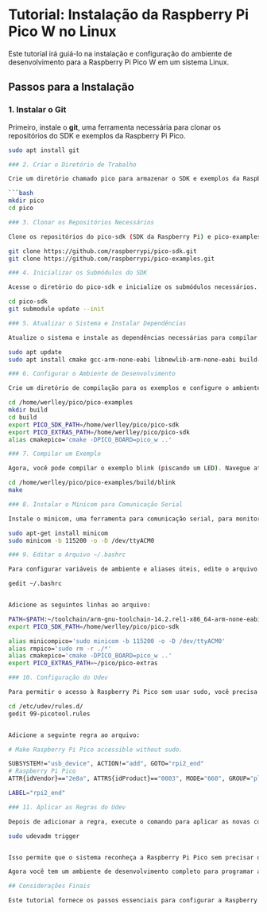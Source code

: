 # Tutorial: Instalação da Raspberry Pi Pico W no Linux

Este tutorial irá guiá-lo na instalação e configuração do ambiente de desenvolvimento para a Raspberry Pi Pico W em um sistema Linux.

## Passos para a Instalação

### 1. Instalar o Git

Primeiro, instale o **git**, uma ferramenta necessária para clonar os repositórios do SDK e exemplos da Raspberry Pi Pico.

```bash
sudo apt install git

### 2. Criar o Diretório de Trabalho

Crie um diretório chamado pico para armazenar o SDK e exemplos da Raspberry Pi Pico.

```bash
mkdir pico
cd pico

### 3. Clonar os Repositórios Necessários

Clone os repositórios do pico-sdk (SDK da Raspberry Pi) e pico-examples (exemplos de código para a Raspberry Pi Pico):

git clone https://github.com/raspberrypi/pico-sdk.git
git clone https://github.com/raspberrypi/pico-examples.git

### 4. Inicializar os Submódulos do SDK

Acesse o diretório do pico-sdk e inicialize os submódulos necessários.

cd pico-sdk
git submodule update --init

### 5. Atualizar o Sistema e Instalar Dependências

Atualize o sistema e instale as dependências necessárias para compilar o código da Raspberry Pi Pico.

sudo apt update
sudo apt install cmake gcc-arm-none-eabi libnewlib-arm-none-eabi build-essential

### 6. Configurar o Ambiente de Desenvolvimento

Crie um diretório de compilação para os exemplos e configure o ambiente:

cd /home/werlley/pico/pico-examples
mkdir build
cd build
export PICO_SDK_PATH=/home/werlley/pico/pico-sdk
export PICO_EXTRAS_PATH=/home/werlley/pico/pico-sdk
alias cmakepico='cmake -DPICO_BOARD=pico_w ..'

### 7. Compilar um Exemplo

Agora, você pode compilar o exemplo blink (piscando um LED). Navegue até o diretório do exemplo e execute o comando make.

cd /home/werlley/pico/pico-examples/build/blink
make

### 8. Instalar o Minicom para Comunicação Serial

Instale o minicom, uma ferramenta para comunicação serial, para monitorar a saída da sua Raspberry Pi Pico:

sudo apt-get install minicom
sudo minicom -b 115200 -o -D /dev/ttyACM0

### 9. Editar o Arquivo ~/.bashrc

Para configurar variáveis de ambiente e aliases úteis, edite o arquivo ~/.bashrc:

gedit ~/.bashrc


Adicione as seguintes linhas ao arquivo:

PATH=$PATH:~/toolchain/arm-gnu-toolchain-14.2.rel1-x86_64-arm-none-eabi/bin/
export PICO_SDK_PATH=/home/werlley/pico/pico-sdk

alias minicompico='sudo minicom -b 115200 -o -D /dev/ttyACM0'
alias rmpico='sudo rm -r ./*'
alias cmakepico='cmake -DPICO_BOARD=pico_w ..'
export PICO_EXTRAS_PATH=~/pico/pico-extras

### 10. Configuração do Udev

Para permitir o acesso à Raspberry Pi Pico sem usar sudo, você precisa configurar uma regra no udev. Navegue até o diretório de regras do udev e edite o arquivo 99-picotool.rules:

cd /etc/udev/rules.d/
gedit 99-picotool.rules


Adicione a seguinte regra ao arquivo:

# Make Raspberry Pi Pico accessible without sudo.

SUBSYSTEM!="usb_device", ACTION!="add", GOTO="rpi2_end"
# Raspberry Pi Pico
ATTR{idVendor}=="2e8a", ATTRS{idProduct}=="0003", MODE="660", GROUP="plugdev"

LABEL="rpi2_end"

### 11. Aplicar as Regras do Udev

Depois de adicionar a regra, execute o comando para aplicar as novas configurações:

sudo udevadm trigger


Isso permite que o sistema reconheça a Raspberry Pi Pico sem precisar de privilégios de superusuário.

Agora você tem um ambiente de desenvolvimento completo para programar a Raspberry Pi Pico W. Siga os passos para compilar e transferir programas para a Pico, e use o minicom para monitorar a saída serial.

## Considerações Finais

Este tutorial fornece os passos essenciais para configurar a Raspberry Pi Pico W em um sistema Linux. Após concluir, você pode começar a desenvolver seus projetos e explorar os exemplos fornecidos pela Raspberry Pi.
